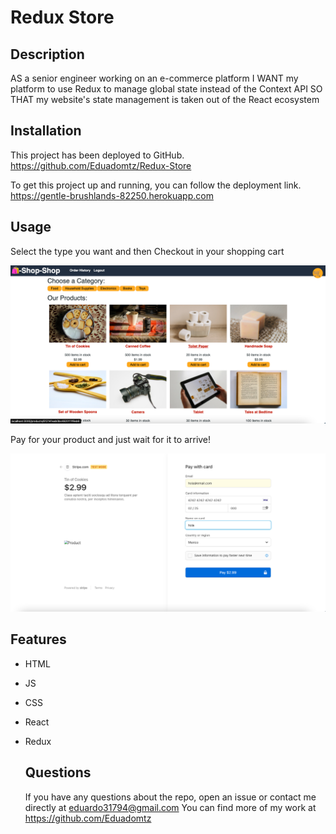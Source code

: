 # Redux Store

## Description
AS a senior engineer working on an e-commerce platform
I WANT my platform to use Redux to manage global state instead of the Context API
SO THAT my website's state management is taken out of the React ecosystem

## Installation
This project has been deployed to GitHub. https://github.com/Eduadomtz/Redux-Store

To get this project up and running, you can follow the deployment link. https://gentle-brushlands-82250.herokuapp.com

## Usage
Select the type you want and then Checkout in your shopping cart 

<img src="./images/01.png">

Pay for your product and just wait for it to arrive!

<img src="./images/02.png">


## Features
- HTML
- JS
- CSS
- React
- Redux

  ## Questions
  If you have any questions about the repo, open an issue or contact me directly at eduardo31794@gmail.com You can find more of my work at https://github.com/Eduadomtz